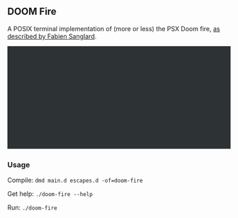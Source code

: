 ## DOOM Fire

A POSIX terminal implementation of (more or less) the PSX Doom fire,
[as described by Fabien Sanglard](http://fabiensanglard.net/doom_fire_psx/).

![Animated demo](demo.gif)

### Usage

Compile: `dmd main.d escapes.d -of=doom-fire`

Get help: `./doom-fire --help`

Run: `./doom-fire`

